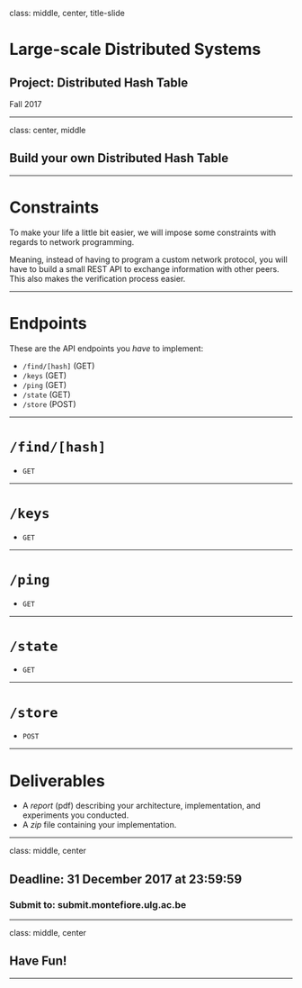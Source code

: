 class: middle, center, title-slide

# Large-scale Distributed Systems

## Project: Distributed Hash Table

Fall 2017

---

class: center, middle

## Build your own Distributed Hash Table

---

# Constraints

To make your life a little bit easier, we will impose some constraints with regards to network programming.

Meaning, instead of having to program a custom network protocol, you will have to build a small REST API to exchange information with other peers. This also makes the verification process easier.

---

# Endpoints

These are the API endpoints you *have* to implement:

- `/find/[hash]` (GET)
- `/keys` (GET)
- `/ping` (GET)
- `/state` (GET)
- `/store` (POST)

---

# `/find/[hash]`

- `GET`

---

# `/keys`

- `GET`

---

# `/ping`

- `GET`

---

# `/state`

- `GET`

---

# `/store`

- `POST`

---

# Deliverables

- A *report* (pdf) describing your architecture, implementation, and experiments you conducted.
- A *zip* file containing your implementation.

---

class: middle, center

## Deadline: 31 December 2017 at 23:59:59

### Submit to: submit.montefiore.ulg.ac.be

---

class: middle, center

## Have Fun!

---
